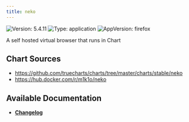 ```yaml
---
title: neko
---
```


![Version: 5.4.11](https://img.shields.io/badge/Version-5.4.11-informational?style=flat-square) ![Type: application](https://img.shields.io/badge/Type-application-informational?style=flat-square) ![AppVersion: firefox](https://img.shields.io/badge/AppVersion-firefox-informational?style=flat-square)

A self hosted virtual browser that runs in Chart

## Chart Sources

- https://github.com/truecharts/charts/tree/master/charts/stable/neko
- https://hub.docker.com/r/m1k1o/neko

## Available Documentation

- [**Changelog**](./CHANGELOG.md)
